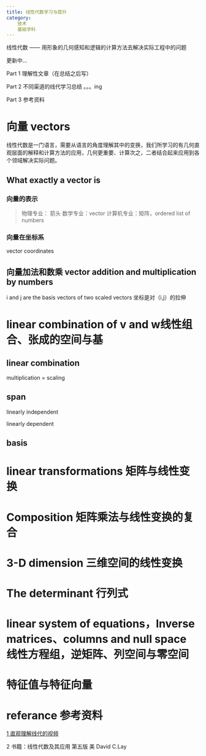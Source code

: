 ```yaml
---
title: 线性代数学习与提升
category:
    技术
    基础学科
---
```


线性代数 —— 用形象的几何感知和逻辑的计算方法去解决实际工程中的问题

更新中...

Part 1 理解性文章（在总结之后写）

Part 2 不同渠道的线代学习总结 。。。ing

Part 3 参考资料

<!-- more -->

# 向量 vectors
线性代数是一门语言，需要从语言的角度理解其中的变换，我们所学习的有几何直观层面的解释和计算方法的应用，几何更重要、计算次之，二者结合起来应用到各个领域解决实际问题。
## What exactly a vector is
### 向量的表示
>物理专业： 箭头
>数学专业：vector
>计算机专业：矩阵，ordered list of numbers

### 向量在坐标系
vector coordinates

## 向量加法和数乘 vector addition and multiplication by numbers
i and j are the basis vectors of two scaled vectors
坐标是对（i,j）的拉伸




# linear combination of **v** and **w**线性组合、张成的空间与基
## linear combination 
multiplication = scaling

## span
linearly independent

linearly dependent

## basis



# linear transformations 矩阵与线性变换


# Composition 矩阵乘法与线性变换的复合

# 3-D dimension 三维空间的线性变换

# The determinant 行列式

# linear system of equations，Inverse matrices、columns and null space 线性方程组，逆矩阵、列空间与零空间



# 特征值与特征向量

# referance 参考资料

[1 直观理解线代的视频](https://www.bilibili.com/video/BV1ys411472E)

2 书籍：线性代数及其应用 第五版 美 David C.Lay

